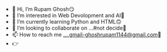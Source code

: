- 👋 Hi, I’m Rupam Ghosh😏
- 👀 I’m interested in Web Devolopment and AI🙂
- 🌱 I’m currently learning Python and HTML🙃
- 💞️ I’m looking to collaborate on ...#not decide🤔
- 📫 How to reach me ....gmail-ghoshrupam1144@gmail.com📧
- 👉

<!---
Rupamghosh1144/Rupamghosh1144 is a ✨ special ✨ repository because its `README.md` (this file) appears on your GitHub profile.
You can click the Preview link to take a look at your changes.
--->

